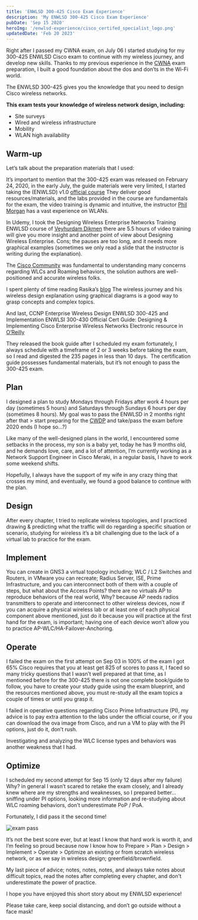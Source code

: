 ```yaml
---
title: 'ENWLSD 300-425 Cisco Exam Experience'
description: 'My ENWLSD 300-425 Cisco Exam Experience'
pubDate: 'Sep 15 2020'
heroImg: '/enwlsd-experience/cisco_certifed_specialist_logo.png'
updatedDate: 'Feb 20 2023'
---
```


Right after I passed my CWNA exam, on July 06 I started studying for my 300-425 ENWLSD Cisco exam to continue with my wireless journey, and develop new skills. Thanks to my previous experience in the <a href="./cwna-experience" target="_blank">CWNA</a> exam preparation, I built a good foundation about the dos and don’ts in the Wi-Fi world.

The ENWLSD 300-425 gives you the knowledge that you need to design Cisco wireless networks.

**This exam tests your knowledge of wireless network design, including:**

- Site surveys
- Wired and wireless infrastructure
- Mobility
- WLAN high availability

## Warm-up

Let’s talk about the preparation materials that I used:

It’s important to mention that the 300-425 exam was released on February 24, 2020, in the early July, the guide materials were very limited, I started taking the (ENWLSD) v1.0 <a href="https://www.cisco.com/c/en/us/training-events/training-certifications/training/training-services/courses/designing-cisco-enterprise-wireless-networks-enwlsd.html" target="_blank">official course</a> They deliver good resources/materials, and the labs provided in the course are fundamentals for the exam, the video training is dynamic and intuitive, the instructor <a href="https://www.linkedin.com/in/morganphil/es-es?trk=people-guest_people_search-card" target="_blank">Phil Morgan</a> has a vast experience on WLANs.

In Udemy, I took the Designing Wireless Enterprise Networks Training ENWLSD course of <a href="https://www.udemy.com/share/102ceOBksddVpXRnw=/" target="_blank">Veyhurdam Dikmen</a> there are 5.5 hours of video training will give you more insight and another point of view about Designing Wireless Enterprise. Cons; the pauses are too long, and it needs more graphical examples (sometimes we only read a slide that the instructor is writing during the explanation).

The <a href="https://community.cisco.com/t5/wireless-mobility/ct-p/4931-wireless-mobility" target="_blank">Cisco Community</a> was fundamental to understanding many concerns regarding WLCs and Roaming behaviors, the solution authors are well-positioned and accurate wireless folks.

I spent plenty of time reading Rasika’s <a href="https://mrncciew.com/" target="_blank">blog</a> The wireless journey and his wireless design explanation using graphical diagrams is a good way to grasp concepts and complex topics.

And last, CCNP Enterprise Wireless Design ENWLSD 300-425 and Implementation ENWLSI 300-430 Official Cert Guide: Designing & Implementing Cisco Enterprise Wireless Networks Electronic resource in <a href="https://www.oreilly.com/library/view/ccnp-enterprise-wireless/9780136600992/" target="_blank">O’Reilly</a>

They released the book guide after I scheduled my exam fortunately, I always schedule with a timeframe of 2 or 3 weeks before taking the exam, so I read and digested the 235 pages in less than 10 days.  The certification guide possesses fundamental materials, but it’s not enough to pass the 300-425 exam.

## Plan

I designed a plan to study Mondays through Fridays after work 4 hours per day (sometimes 5 hours) and Saturdays through Sundays 6 hours per day (sometimes 8 hours). My goal was to pass the ENWLSD in 2 months right after that > start preparing for the <a href="https://www.cwnp.com/certifications/cwdp" target="_blank">CWDP</a> and take/pass the exam before 2020 ends (I hope so…?)

Like many of the well-designed plans in the world, I encountered some setbacks in the process, my son is a baby yet, today he has 9 months old, and he demands love, care, and a lot of attention, I’m currently working as a Network Support Engineer in Cisco Meraki, in a regular basis, I have to work some weekend shifts.

Hopefully, I always have the support of my wife in any crazy thing that crosses my mind, and eventually, we found a good balance to continue with the plan.

## Design

After every chapter, I tried to replicate wireless topologies, and I practiced drawing & predicting what the traffic will do regarding a specific situation or scenario, studying for wireless it’s a bit challenging due to the lack of a virtual lab to practice for the exam.

## Implement

You can create in GNS3 a virtual topology including; WLC / L2 Switches and Routers, in VMware you can recreate; Radius Server, ISE, Prime Infrastructure, and you can interconnect both of them with a couple of steps, but what about the Access Points? there are no virtuals AP to reproduce behaviors of the real world, Why? because AP needs radios transmitters to operate and interconnect to other wireless devices, now if you can acquire a physical wireless lab or at least one of each physical component above mentioned, just do it because you will practice at the first hand for the exam, is important; having one of each device won’t allow you to practice AP-WLC/HA-Failover-Anchoring.

## Operate

I failed the exam on the first attempt on Sep 03 in 100% of the exam I got 65% Cisco requires that you at least get 825 of scores to pass it, I faced so many tricky questions that I wasn’t well prepared at that time, as I mentioned before for the 300-425 there is not one complete book/guide to follow, you have to create your study guide using the exam blueprint, and the resources mentioned above, you must re-study all the exam topics a couple of times or until you grasp it.

I failed in operative questions regarding Cisco Prime Infrastructure (PI), my advice is to pay extra attention to the labs under the official course, or if you can download the ova image from Cisco, and run a VM to play with the PI options, just do it, don’t rush.

Investigating and analyzing the WLC license types and behaviors was another weakness that I had.

## Optimize

I scheduled my second attempt for Sep 15 (only 12 days after my failure) Why? in general I wasn’t scared to retake the exam closely, and I already knew where are my strengths and weaknesses, so I prepared better… sniffing under PI options, looking more information and re-studying about WLC roaming behaviors, don’t underestimate PoP / PoA.

Fortunately, I did pass it the second time!

![exam pass](/enwlsd-experience/image_02.jpg)

It’s not the best score ever, but at least I know that hard work is worth it, and I’m feeling so proud because now I know how to Prepare > Plan > Design > Implement > Operate > Optimize an existing or from scratch wireless network, or as we say in wireless design; greenfield/brownfield.

My last piece of advice; notes, notes, notes, and always take notes about difficult topics, read the notes after completing every chapter, and don't underestimate the power of practice.

I hope you have enjoyed this short story about my ENWLSD experience!

Please take care, keep social distancing, and don’t go outside without a face mask!
